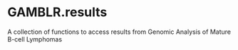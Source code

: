 # GAMBLR.results
A collection of functions to access results from Genomic Analysis of Mature B-cell Lymphomas
